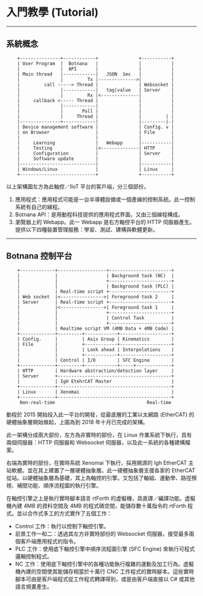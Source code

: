 # 入門教學 (Tutorial)

-----------
## 系統概念

```
    +---------------+------------+               +-----------+
    | User Program  |  Botnana   |               |           |
    |               |  API       |               |           |
    | Main thread   |------------|   JSON  1ms   |           |
    |               |         Tx |-------------->|           |
    |         call -----> Thread |               | Websocket |
    |               |------------|   tag|value   | Server    |
    |               |         Rx |<--------------|           |
    |     callback <----- Thread |               |           |
    |               |------------|               |           |
    |               |       Poll |               |           |
    |               |     Thread |               |         | |
    |---------------+------------|               |---------|-|
    | Device management software |               | Config. v |
    | on Browser                 |               | File      |
    |                            |               |           |
    |     Learning               |   Webapp      |-----------|
    |     Testing                |<--------------| HTTP      |
    |     Configuration          |               | Server    |
    |     Software update        |               |           |
    |----------------------------|               |-----------|
    | Windows/Linux              |               | Linux     |
    +----------------------------+               +-----------+
```

以上架構圖左方為此軸控／IIoT 平台的客戶端，分三個部份，

1. 應用程式：應用程式可能是一台半導體設備或一個產線的控制系統。此一控制系統有自己的線程。
2. Botnana API：是用動程科技提供的應用程式界面。又由三個線程構成。
3. 瀏覽器上的 Webapp。此一 Webapp 是右方軸控平台的 HTTP 伺服器產生。提供以下四種裝置管理服務：學習、測試、建構與軟體更新。

-----------------------
## Botnana 控制平台

```
    +-------------+------------------+-----------------------+
    |             |                  | Background task (NC)  |
    |             |                  +-----------------------+
    |             |                  | Background task (PLC) |
    |             | Real-time script +-----------------------+
    | Web socket  |<---------------->| Foreground task 2     |
    | Server      | Real-time script +-----------------------+
    |             |<---------------->| Foreground task 1     |
    |             |                  +-----------------------+
    |             |                  | Control Task          |
    |             |                  +-----------------------+
    |             | Realtime script VM (4MB Data + 4MB Code) |
    +-------------+---------+------------+-------------------+
    | Config.     |         | Axis Group | Kinematics        |
    | File        |         +------------+-------------------+
    |             |         | Look ahead | Interpolations    |
    |             |         +------------+-------------------+
    |             | Control | I/O        | SFC Engine        |
    +-------------+---------+------------+-----+-------------+
    | HTTP        | Hardware abstraction/detection layer     |
    | Server      +------------------------------------------+
    |             | IgH EtehrCAT Master                      |
    +-------------+------------------------------------------+
    | Linux       | Xenomai                                  |
    +-------------+------------------------------------------+
     Non-real-time                                  Real-time
```
動程於 2015 開始投入此一平台的開發，從最底層的工業以太網路 (EtherCAT) 的硬體抽象層開始做起，上圖為到 2018 年十月已完成的架構。

此一架構分成兩大部份，左方為非實時的部份，在 Linux 作業系統下執行，具有兩個伺服器：HTTP 伺服器和 Websocket 伺服器，以及此一系統的各種建構檔案。

右端為實時的部份，在實時系統 Xenomai 下執行，採用開源的 Igh EtherCAT 主站軟體。並在其上建置了一層硬體抽象層。此一硬體抽象層支援各家的 EtherCAT 從站。以硬體抽象層為基礎，其上為軸控的引擎。又包括了軸組、運動學、路徑預視、補間功能、順序流程圖的執行引擎。

在軸控引擎之上是執行實時腳本語言 rtForth 的虚擬機，具直譯／編譯功能。虚擬機內建 4MB 的資料空間及 4MB 的程式碼空間，能儲存數十萬指令的 rtForth 程式。並以合作式多工的方式實作了五個工作：

* Control 工作：執行以控制下軸控引擎。
* 前景工作一和二：透過其左方非實時部份的 Websocket 伺服器，接受最多兩個客戶端應用程式的指令。
* PLC 工作：使用底下軸控引擎中順序流程圖引擎 (SFC Engine) 來執行可程式邏輯控制程式。
* NC 工作：使用底下軸控引擎中的各種功能執行複雜的運動及加工行為。虚擬機內建的空間使其能儲存相當於十萬行 CNC 工件程式的實時腳本。這些實時腳本可由是客戶端程式從工作程式轉譯得到，或是由客戶端直接以 C# 或其他語言規畫產生。
